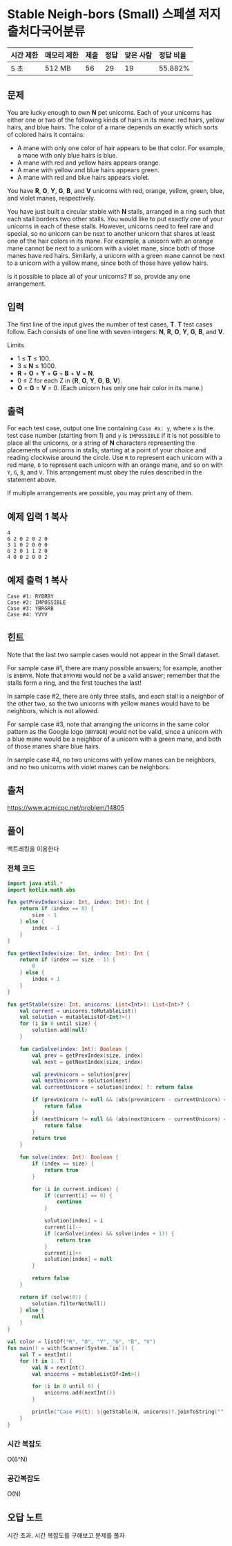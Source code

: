# Stable Neigh-bors (Small) 스페셜 저지출처다국어분류

| 시간 제한 | 메모리 제한 | 제출 | 정답 | 맞은 사람 | 정답 비율 |
| :-------- | :---------- | :--- | :--- | :-------- | :-------- |
| 5 초      | 512 MB      | 56   | 29   | 19        | 55.882%   |

## 문제

You are lucky enough to own **N** pet unicorns. Each of your unicorns has either one or two of the following kinds of hairs in its mane: red hairs, yellow hairs, and blue hairs. The color of a mane depends on exactly which sorts of colored hairs it contains:

- A mane with only one color of hair appears to be that color. For example, a mane with only blue hairs is blue.
- A mane with red and yellow hairs appears orange.
- A mane with yellow and blue hairs appears green.
- A mane with red and blue hairs appears violet.

You have **R**, **O**, **Y**, **G**, **B**, and **V** unicorns with red, orange, yellow, green, blue, and violet manes, respectively.

You have just built a circular stable with **N** stalls, arranged in a ring such that each stall borders two other stalls. You would like to put exactly one of your unicorns in each of these stalls. However, unicorns need to feel rare and special, so no unicorn can be next to another unicorn that shares at least one of the hair colors in its mane. For example, a unicorn with an orange mane cannot be next to a unicorn with a violet mane, since both of those manes have red hairs. Similarly, a unicorn with a green mane cannot be next to a unicorn with a yellow mane, since both of those have yellow hairs.

Is it possible to place all of your unicorns? If so, provide any one arrangement.

## 입력

The first line of the input gives the number of test cases, **T**. **T** test cases follow. Each consists of one line with seven integers: **N**, **R**, **O**, **Y**, **G**, **B**, and **V**.

Limits

- 1 ≤ **T** ≤ 100.
- 3 ≤ **N** ≤ 1000.
- **R** + **O** + **Y** + **G** + **B** + **V** = **N**.
- 0 ≤ Z for each Z in {**R**, **O**, **Y**, **G**, **B**, **V**}.
- **O** = **G** = **V** = 0. (Each unicorn has only one hair color in its mane.)

## 출력

For each test case, output one line containing `Case #x: y`, where `x` is the test case number (starting from 1) and `y` is `IMPOSSIBLE` if it is not possible to place all the unicorns, or a string of **N** characters representing the placements of unicorns in stalls, starting at a point of your choice and reading clockwise around the circle. Use `R` to represent each unicorn with a red mane, `O` to represent each unicorn with an orange mane, and so on with `Y`, `G`, `B`, and `V`. This arrangement must obey the rules described in the statement above.

If multiple arrangements are possible, you may print any of them.

## 예제 입력 1 복사

```
4
6 2 0 2 0 2 0
3 1 0 2 0 0 0
6 2 0 1 1 2 0
4 0 0 2 0 0 2
```

## 예제 출력 1 복사

```
Case #1: RYBRBY
Case #2: IMPOSSIBLE
Case #3: YBRGRB
Case #4: YVYV
```

## 힌트

Note that the last two sample cases would not appear in the Small dataset.

For sample case #1, there are many possible answers; for example, another is `BYBRYR`. Note that `BYRYRB` would *not* be a valid answer; remember that the stalls form a ring, and the first touches the last!

In sample case #2, there are only three stalls, and each stall is a neighbor of the other two, so the two unicorns with yellow manes would have to be neighbors, which is not allowed.

For sample case #3, note that arranging the unicorns in the same color pattern as the Google logo (`BRYBGR`) would not be valid, since a unicorn with a blue mane would be a neighbor of a unicorn with a green mane, and both of those manes share blue hairs.

In sample case #4, no two unicorns with yellow manes can be neighbors, and no two unicorns with violet manes can be neighbors.

## 출처

https://www.acmicpc.net/problem/14805



## 풀이

백트레킹을 이용한다



### 전체 코드

```kotlin
import java.util.*
import kotlin.math.abs

fun getPrevIndex(size: Int, index: Int): Int {
    return if (index == 0) {
        size - 1
    } else {
        index - 1
    }
}

fun getNextIndex(size: Int, index: Int): Int {
    return if (index == size - 1) {
        0
    } else {
        index + 1
    }
}

fun getStable(size: Int, unicorns: List<Int>): List<Int>? {
    val current = unicorns.toMutableList()
    val solution = mutableListOf<Int?>()
    for (i in 0 until size) {
        solution.add(null)
    }

    fun canSolve(index: Int): Boolean {
        val prev = getPrevIndex(size, index)
        val next = getNextIndex(size, index)

        val prevUnicorn = solution[prev]
        val nextUnicorn = solution[next]
        val currentUnicorn = solution[index] ?: return false

        if (prevUnicorn != null && (abs(prevUnicorn - currentUnicorn) <= 1 || abs(prevUnicorn - currentUnicorn) == 5)) {
            return false
        }
        if (nextUnicorn != null && (abs(nextUnicorn - currentUnicorn) <= 1 || abs(nextUnicorn - currentUnicorn) == 5)) {
            return false
        }
        return true
    }

    fun solve(index: Int): Boolean {
        if (index == size) {
            return true
        }

        for (i in current.indices) {
            if (current[i] == 0) {
                continue
            }

            solution[index] = i
            current[i]--
            if (canSolve(index) && solve(index + 1)) {
                return true
            }
            current[i]++
            solution[index] = null
        }

        return false
    }

    return if (solve(0)) {
        solution.filterNotNull()
    } else {
        null
    }
}

val color = listOf("R", "O", "Y", "G", "B", "V")
fun main() = with(Scanner(System.`in`)) {
    val T = nextInt()
    for (t in 1..T) {
        val N = nextInt()
        val unicorns = mutableListOf<Int>()

        for (i in 0 until 6) {
            unicorns.add(nextInt())
        }

        println("Case #${t}: ${getStable(N, unicorns)?.joinToString("") { color[it] } ?: "IMPOSSIBLE"}")
    }
}
```



### 시간 복잡도

O(6^N)

### 공간복잡도

O(N)



## 오답 노트

시간 초과. 시간 복잡도를 구해보고 문제를 풀자